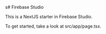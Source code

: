 s# Firebase Studio

This is a NextJS starter in Firebase Studio.

To get started, take a look at src/app/page.tsx.
